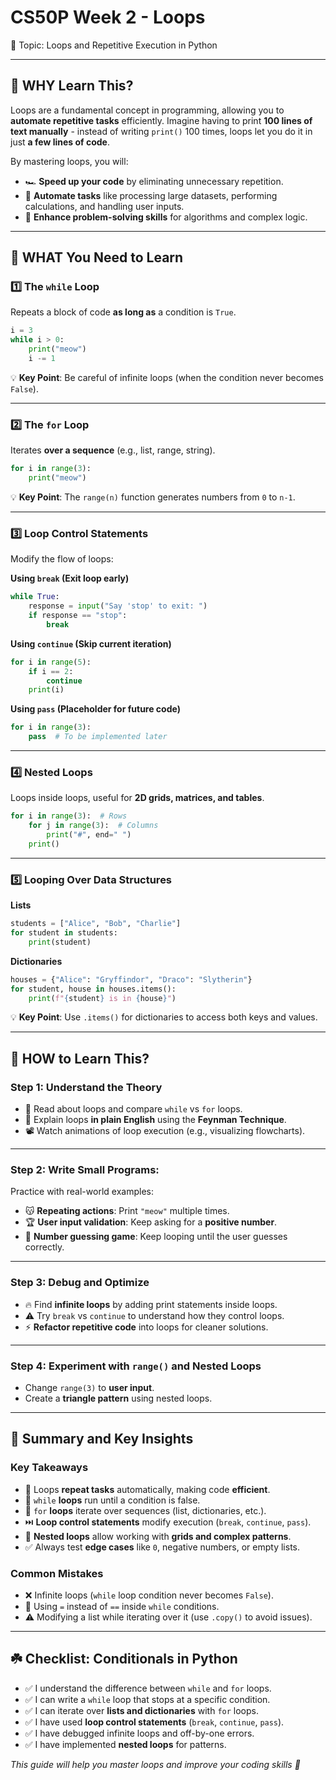 # CS50P Week 2 - Loops

🎯 Topic: Loops and Repetitive Execution in Python

---

## 🧠 WHY Learn This?

Loops are a fundamental concept in programming, allowing you to **automate repetitive tasks** efficiently. Imagine having to print **100 lines of text manually** - instead of writing `print()` 100 times, loops let you do it in just **a few lines of code**.

By mastering loops, you will:

- 🏎️ **Speed up your code** by eliminating unnecessary repetition.
- 🤖 **Automate tasks** like processing large datasets, performing calculations, and handling user inputs.
- 🎯 **Enhance problem-solving skills** for algorithms and complex logic.

---

## 📌 WHAT You Need to Learn

### 1️⃣ The `while` Loop

Repeats a block of code **as long as** a condition is `True`.

```python
i = 3
while i > 0:
    print("meow")
    i -= 1
```

💡 **Key Point**: Be careful of infinite loops (when the condition never becomes `False`).

---

### 2️⃣ The `for` Loop

Iterates **over a sequence** (e.g., list, range, string).

```python
for i in range(3):
    print("meow")
```

💡 **Key Point**: The `range(n)` function generates numbers from `0` to `n-1`.

---

### 3️⃣ Loop Control Statements

Modify the flow of loops:

**Using `break` (Exit loop early)**
```python
while True:
    response = input("Say 'stop' to exit: ")
    if response == "stop":
        break
```

**Using `continue` (Skip current iteration)**
```python
for i in range(5):
    if i == 2:
        continue
    print(i)
```

**Using `pass` (Placeholder for future code)**
```python
for i in range(3):
    pass  # To be implemented later
```

---

### 4️⃣ Nested Loops

Loops inside loops, useful for **2D grids, matrices, and tables**.

```python
for i in range(3):  # Rows
    for j in range(3):  # Columns
        print("#", end=" ")
    print()
```

---

### 5️⃣ Looping Over Data Structures

**Lists**
```python
students = ["Alice", "Bob", "Charlie"]
for student in students:
    print(student)
```

**Dictionaries**
```python
houses = {"Alice": "Gryffindor", "Draco": "Slytherin"}
for student, house in houses.items():
    print(f"{student} is in {house}")
```

💡 **Key Point**: Use `.items()` for dictionaries to access both keys and values.

---

## 🚀 HOW to Learn This?

### Step 1: Understand the Theory

- 📖 Read about loops and compare `while` vs `for` loops.
- 📝 Explain loops **in plain English** using the **Feynman Technique**.
- 📽️ Watch animations of loop execution (e.g., visualizing flowcharts).

---

### Step 2: Write Small Programs:

Practice with real-world examples:

- 😽 **Repeating actions**: Print `"meow"` multiple times.
- 🏆 **User input validation**: Keep asking for a **positive number**.
- 🎰 **Number guessing game**: Keep looping until the user guesses correctly.

---

### Step 3: Debug and Optimize

- 🔥 Find **infinite loops** by adding print statements inside loops.
- ⚠️ Try `break` vs `continue` to understand how they control loops.
- ⚡️ **Refactor repetitive code** into loops for cleaner solutions.

---

### Step 4: Experiment with `range()` and Nested Loops

- Change `range(3)` to **user input**.
- Create a **triangle pattern** using nested loops.

---

## 📝 Summary and Key Insights

### Key Takeaways

- 🔄 Loops **repeat tasks** automatically, making code **efficient**.
- 🔁 `while` **loops** run until a condition is false.
- 🔂 `for` **loops** iterate over sequences (list, dictionaries, etc.).
- ⏭️ **Loop control statements** modify execution (`break`, `continue`, `pass`).
- 📌 **Nested loops** allow working with **grids and complex patterns**.
- ✅ Always test **edge cases** like `0`, negative numbers, or empty lists.

### Common Mistakes

- ❌ Infinite loops (`while` loop condition never becomes `False`).
- 🚫 Using `=` instead of `==` inside `while` conditions.
- ⚠️ Modifying a list while iterating over it (use `.copy()` to avoid issues).

---

## ☘️ Checklist: Conditionals in Python

- ✅ I understand the difference between `while` and `for` loops.
- ✅ I can write a `while` loop that stops at a specific condition.
- ✅ I can iterate over **lists and dictionaries** with `for` loops.
- ✅ I have used **loop control statements** (`break`, `continue`, `pass`).
- ✅ I have debugged infinite loops and off-by-one errors.
- ✅ I have implemented **nested loops** for patterns.

*This guide will help you master loops and improve your coding skills 🚀*
